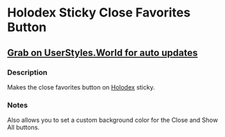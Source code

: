 # Holodex Sticky Close Favorites Button
## [Grab on UserStyles.World for auto updates](https://userstyles.world/style/12225/holodex-sticky-close-favorites-button)

### Description
Makes the close favorites button on [Holodex](https://holodex.net/) sticky.

### Notes
Also allows you to set a custom background color for the Close and Show All buttons.
